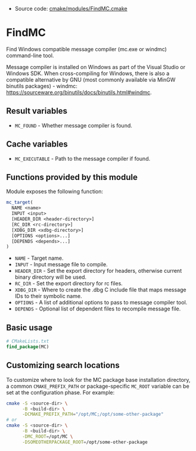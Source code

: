 <!-- This is auto-generated file. -->
* Source code: [cmake/modules/FindMC.cmake](https://github.com/petk/php-build-system/blob/master/cmake/cmake/modules/FindMC.cmake)

# FindMC

Find Windows compatible message compiler (mc.exe or windmc) command-line tool.

Message compiler is installed on Windows as part of the Visual Studio or Windows
SDK. When cross-compiling for Windows, there is also a compatible alternative by
GNU (most commonly available via MinGW binutils packages) - windmc:
https://sourceware.org/binutils/docs/binutils.html#windmc.

## Result variables

* `MC_FOUND` - Whether message compiler is found.

## Cache variables

* `MC_EXECUTABLE` - Path to the message compiler if found.

## Functions provided by this module

Module exposes the following function:

```cmake
mc_target(
  NAME <name>
  INPUT <input>
  [HEADER_DIR <header-directory>]
  [RC_DIR <rc-directory>]
  [XDBG_DIR <xdbg-directory>]
  [OPTIONS <options>...]
  [DEPENDS <depends>...]
)
```

* `NAME` - Target name.
* `INPUT` - Input message file to compile.
* `HEADER_DIR` - Set the export directory for headers, otherwise current binary
  directory will be used.
* `RC_DIR` - Set the export directory for rc files.
* `XDBG_DIR` - Where to create the .dbg C include file that maps message IDs to
  their symbolic name.
* `OPTIONS` - A list of additional options to pass to message compiler tool.
* `DEPENDS` - Optional list of dependent files to recompile message file.

## Basic usage

```cmake
# CMakeLists.txt
find_package(MC)
```

## Customizing search locations

To customize where to look for the MC package base
installation directory, a common `CMAKE_PREFIX_PATH` or
package-specific `MC_ROOT` variable can be set at
the configuration phase. For example:

```sh
cmake -S <source-dir> \
      -B <build-dir> \
      -DCMAKE_PREFIX_PATH="/opt/MC;/opt/some-other-package"
# or
cmake -S <source-dir> \
      -B <build-dir> \
      -DMC_ROOT=/opt/MC \
      -DSOMEOTHERPACKAGE_ROOT=/opt/some-other-package
```

